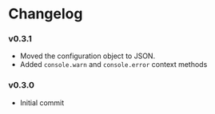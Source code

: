 # Changelog

### v0.3.1

* Moved the configuration object to JSON.
* Added ```console.warn``` and ```console.error``` context methods

### v0.3.0

* Initial commit